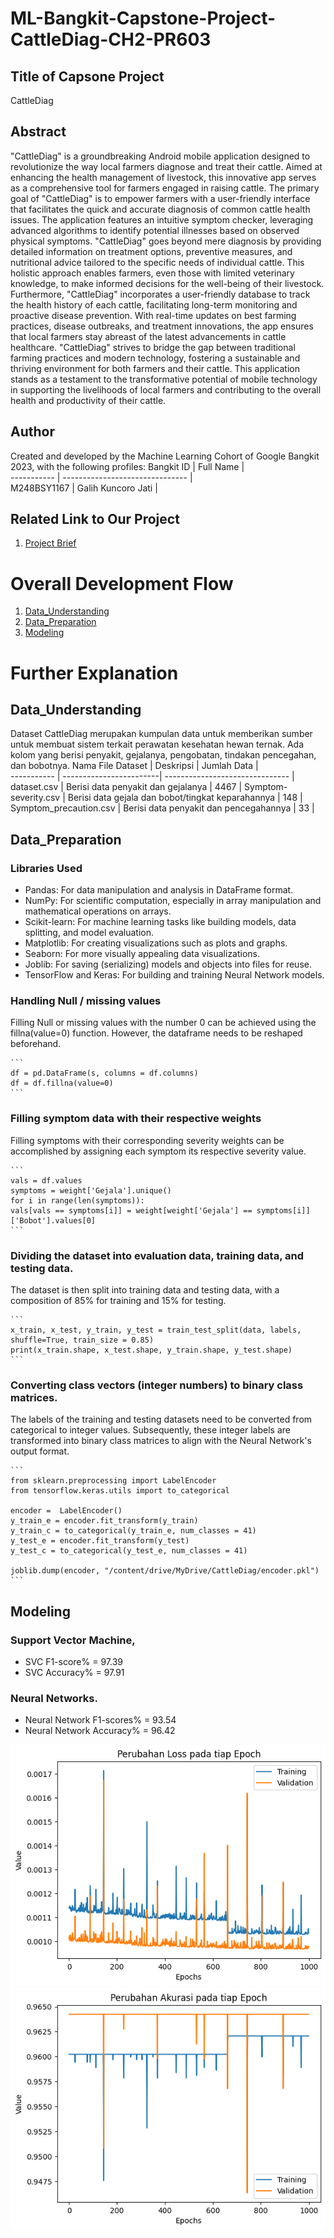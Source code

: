 # ML-Bangkit-Capstone-Project-CattleDiag-CH2-PR603


## Title of Capsone Project 
CattleDiag

## Abstract
"CattleDiag" is a groundbreaking Android mobile application designed to revolutionize the way local farmers diagnose and treat their cattle. Aimed at enhancing the health management of livestock, this innovative app serves as a comprehensive tool for farmers engaged in raising cattle. The primary goal of "CattleDiag" is to empower farmers with a user-friendly interface that facilitates the quick and accurate diagnosis of common cattle health issues.
The application features an intuitive symptom checker, leveraging advanced algorithms to identify potential illnesses based on observed physical symptoms. "CattleDiag" goes beyond mere diagnosis by providing detailed information on treatment options, preventive measures, and nutritional advice tailored to the specific needs of individual cattle. This holistic approach enables farmers, even those with limited veterinary knowledge, to make informed decisions for the well-being of their livestock.
Furthermore, "CattleDiag" incorporates a user-friendly database to track the health history of each cattle, facilitating long-term monitoring and proactive disease prevention. With real-time updates on best farming practices, disease outbreaks, and treatment innovations, the app ensures that local farmers stay abreast of the latest advancements in cattle healthcare.
"CattleDiag" strives to bridge the gap between traditional farming practices and modern technology, fostering a sustainable and thriving environment for both farmers and their cattle. This application stands as a testament to the transformative potential of mobile technology in supporting the livelihoods of local farmers and contributing to the overall health and productivity of their cattle.

## Author
Created and developed by the Machine Learning Cohort of Google Bangkit 2023, with the following profiles:
Bangkit ID  | Full Name                       |                
----------- | ------------------------------- |               
M248BSY1167 | Galih Kuncoro Jati  | 



## Related Link to Our Project
1. [Project Brief](https://docs.google.com/document/d/1PMCEKqtCIhXkZkfvbOby7mso87_mXo0LEJmka7PsVAE/edit?usp=sharing)


# Overall Development Flow 
1. [Data_Understanding](#Data_Understanding)  
2. [Data_Preparation](#Data_Preparation)    
3. [Modeling](#Modeling)  

# Further Explanation
## Data_Understanding
Dataset CattleDiag merupakan kumpulan data untuk memberikan sumber untuk membuat sistem terkait perawatan kesehatan hewan ternak. Ada kolom yang berisi penyakit, gejalanya, pengobatan, tindakan pencegahan, dan bobotnya.
Nama File Dataset   | Deskripsi               |  Jumlah Data                      |              
-----------         | ------------------------|   ------------------------------- |             
 dataset.csv        | Berisi data penyakit dan gejalanya | 4467                       |
 Symptom-severity.csv        |  Berisi data gejala dan bobot/tingkat keparahannya | 148 |
 Symptom_precaution.csv      |  Berisi data penyakit dan pencegahannya             | 33 |


## Data_Preparation
### Libraries Used
- Pandas: For data manipulation and analysis in DataFrame format.
- NumPy: For scientific computation, especially in array manipulation and mathematical operations on arrays.
- Scikit-learn: For machine learning tasks like building models, data splitting, and model evaluation.
- Matplotlib: For creating visualizations such as plots and graphs.
- Seaborn: For more visually appealing data visualizations.
- Joblib: For saving (serializing) models and objects into files for reuse.
- TensorFlow and Keras: For building and training Neural Network models.


### Handling Null / missing values
Filling Null or missing values with the number 0 can be achieved using the fillna(value=0) function. However, the dataframe needs to be reshaped beforehand.

    ```
    df = pd.DataFrame(s, columns = df.columns)
    df = df.fillna(value=0)
    ``` 

### Filling symptom data with their respective weights
Filling symptoms with their corresponding severity weights can be accomplished by assigning each symptom its respective severity value.

    ```
    vals = df.values
    symptoms = weight['Gejala'].unique()
    for i in range(len(symptoms)):
    vals[vals == symptoms[i]] = weight[weight['Gejala'] == symptoms[i]]['Bobot'].values[0]
    ``` 


### Dividing the dataset into evaluation data, training data, and testing data.
The dataset is then split into training data and testing data, with a composition of 85% for training and 15% for testing.

    ```
    x_train, x_test, y_train, y_test = train_test_split(data, labels, shuffle=True, train_size = 0.85)
    print(x_train.shape, x_test.shape, y_train.shape, y_test.shape)
    ``` 
### Converting class vectors (integer numbers) to binary class matrices.
The labels of the training and testing datasets need to be converted from categorical to integer values. Subsequently, these integer labels are transformed into binary class matrices to align with the Neural Network's output format.

    ```
    from sklearn.preprocessing import LabelEncoder
    from tensorflow.keras.utils import to_categorical
    
    encoder =  LabelEncoder()
    y_train_e = encoder.fit_transform(y_train)
    y_train_c = to_categorical(y_train_e, num_classes = 41)
    y_test_e = encoder.fit_transform(y_test)
    y_test_c = to_categorical(y_test_e, num_classes = 41)
    
    joblib.dump(encoder, "/content/drive/MyDrive/CattleDiag/encoder.pkl")
    ``` 


## Modeling
### Support Vector Machine,
- SVC F1-score% = 97.39
- SVC Accuracy% = 97.91

### Neural Networks.
- Neural Network F1-scores% = 93.54
- Neural Network Accuracy% = 96.42

![Model_Loss](https://github.com/galihkuncoro/CattleDiag/blob/main/Model/Perubahan%20Loss%20pada%20tiap%20Epoch.png)  
![Model_Accuracy](https://github.com/galihkuncoro/CattleDiag/blob/main/Model/Perubahan%20Akurasi%20pada%20tiap%20Epoch.png)   
